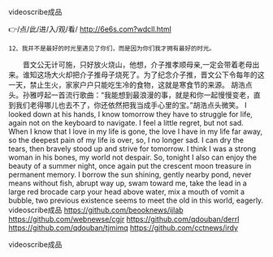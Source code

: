 
videoscribe成品




👉/点/此/进/入/观/看/ http://6e6s.com?wdcll.html




	12、我并不是最好的时光里遇见了你们，而是因为你们我才拥有最好的时光。
　　晋文公无计可施，只好放火烧山，他想，介子推孝顺母亲,一定会带着老母出来。谁知这场大火却把介子推母子烧死了。为了纪念介子推，晋文公下令每年的这一天，禁止生火，家家户户只能吃生冷的食物，这就是寒食节的来源。
胡浩点头。孙雅哼起一首流行歌曲：“我能想到最浪漫的事，就是和你一起慢慢变老，直到我们老得哪儿也去不了，你还依然把我当成手心里的宝。”胡浩点头微笑。
I looked down at his hands, I know tomorrow they have to struggle for life, again not on the keyboard to navigate.
I feel a little regret, but not sad.
When I know that I love in my life is gone, the love I have in my life far away, so the deepest pain of my life is over, so, I no longer sad.
I can dry the tears, then bravely stood up and strive for tomorrow.
I think I was a strong woman in his bones, my world not despair.
So, tonight I also can enjoy the beauty of a summer night, once again put the crescent moon treasure in permanent memory.
I borrow the sun shining, gently nearby pond, never means without fish, abrupt way up, swam toward me, take the lead in a large red brocade carp your head above water, mix a mouth of vomit a bubble, two previous existence seems to meet the old in this world, eagerly.
videoscribe成品 https://github.com/beooknews/ijlab
https://github.com/webnewse/cgjr
https://github.com/qdouban/derrl
https://github.com/qdouban/tjmimq
https://github.com/cctnews/irdy





videoscribe成品
